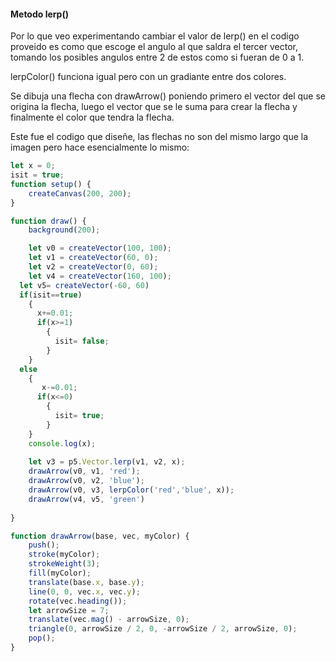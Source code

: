 #### Metodo lerp()


Por lo que veo experimentando cambiar el valor de lerp() en el codigo proveido es como que escoge el angulo al que saldra el tercer vector, tomando los posibles angulos entre 2 de estos como si fueran de 0 a 1.

lerpColor() funciona igual pero con un gradiante entre dos colores.

Se dibuja una flecha con drawArrow() poniendo primero el vector del que se origina la flecha, luego el vector que se le suma para crear la flecha y finalmente el color que tendra la flecha.

Este fue el codigo que diseñe, las flechas no son del mismo largo que la imagen pero  hace esencialmente lo mismo:

``` js
let x = 0;
isit = true;
function setup() {
    createCanvas(200, 200);
}

function draw() {
    background(200);

    let v0 = createVector(100, 100);
    let v1 = createVector(60, 0);
    let v2 = createVector(0, 60);
    let v4 = createVector(160, 100);
  let v5= createVector(-60, 60)
  if(isit==true)
    {
      x+=0.01;
      if(x>=1)
        {
          isit= false;
        }
    }
  else
    {
       x-=0.01;
      if(x<=0)
        {
          isit= true;
        }
    }
    console.log(x);
  
    let v3 = p5.Vector.lerp(v1, v2, x);      
    drawArrow(v0, v1, 'red');
    drawArrow(v0, v2, 'blue');
    drawArrow(v0, v3, lerpColor('red','blue', x));
    drawArrow(v4, v5, 'green')
    
}

function drawArrow(base, vec, myColor) {
    push();
    stroke(myColor);
    strokeWeight(3);
    fill(myColor);
    translate(base.x, base.y);
    line(0, 0, vec.x, vec.y);
    rotate(vec.heading());
    let arrowSize = 7;
    translate(vec.mag() - arrowSize, 0);
    triangle(0, arrowSize / 2, 0, -arrowSize / 2, arrowSize, 0);
    pop();
}
```
